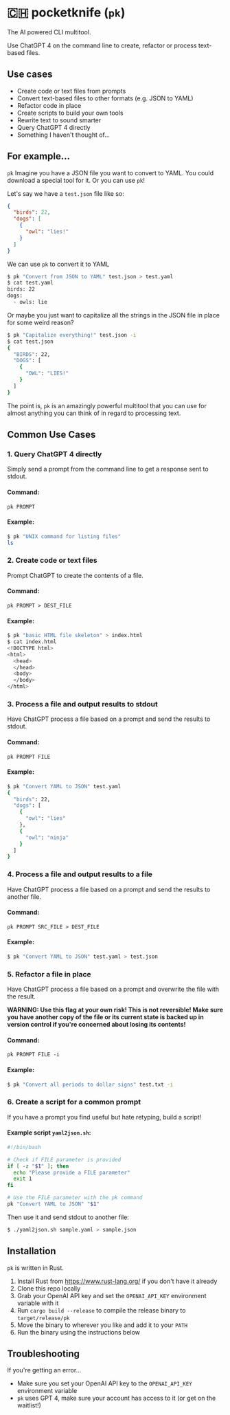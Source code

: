 # 🇨🇭 pocketknife (`pk`)
The AI powered CLI multitool.

Use ChatGPT 4 on the command line to create, refactor or process text-based files.

## Use cases
- Create code or text files from prompts
- Convert text-based files to other formats (e.g. JSON to YAML)
- Refactor code in place
- Create scripts to build your own tools
- Rewrite text to sound smarter
- Query ChatGPT 4 directly
- Something I haven't thought of...

## For example...
`pk` 
Imagine you have a JSON file you want to convert to YAML. You could download a special tool for it. Or you can use `pk`!

Let's say we have a `test.json` file like so:
```json
{
  "birds": 22,
  "dogs": [
    {
      "owl": "lies!"
    }
  ]
}
```
We can use `pk` to convert it to YAML
```bash
$ pk "Convert from JSON to YAML" test.json > test.yaml
$ cat test.yaml
birds: 22
dogs:
  - owls: lie
```
Or maybe you just want to capitalize all the strings in the JSON file in place for some weird reason?
```bash
$ pk "Capitalize everything!" test.json -i
$ cat test.json
{
  "BIRDS": 22,
  "DOGS": [
    {
      "OWL": "LIES!"
    }
  ]
}
```
The point is, `pk` is an amazingly powerful multitool that you can use for almost anything you can think of in regard to processing text.

## Common Use Cases

### 1. Query ChatGPT 4 directly
Simply send a prompt from the command line to get a response sent to stdout.

#### Command:
`pk PROMPT`

#### Example:
```bash
$ pk "UNIX command for listing files"
ls
```
### 2. Create code or text files
Prompt ChatGPT to create the contents of a file.

#### Command:
`pk PROMPT > DEST_FILE`

#### Example:
```bash
$ pk "basic HTML file skeleton" > index.html
$ cat index.html
<!DOCTYPE html>
<html>
  <head>
  </head>
  <body>
  </body>
</html>
```

### 3. Process a file and output results to stdout
Have ChatGPT process a file based on a prompt and send the results to stdout.

#### Command:
`pk PROMPT FILE`

#### Example:
```bash
$ pk "Convert YAML to JSON" test.yaml 
{
  "birds": 22,
  "dogs": [
    {
      "owl": "lies"
    },
    {
      "owl": "ninja"
    }
  ]
}
```

### 4. Process a file and output results to a file
Have ChatGPT process a file based on a prompt and send the results to another file.

#### Command:
`pk PROMPT SRC_FILE > DEST_FILE`

#### Example:
```bash
$ pk "Convert YAML to JSON" test.yaml > test.json
```

### 5. Refactor a file in place
Have ChatGPT process a file based on a prompt and overwrite the file with the result.

**WARNING: Use this flag at your own risk! This is not reversible! Make sure you have another copy of the file or its current state is backed up in version control if you're concerned about losing its contents!**

#### Command:
`pk PROMPT FILE -i`

#### Example:
```bash
$ pk "Convert all periods to dollar signs" test.txt -i
```

### 6. Create a script for a common prompt
If you have a prompt you find useful but hate retyping, build a script!

#### Example script `yaml2json.sh`:
```bash
#!/bin/bash

# Check if FILE parameter is provided
if [ -z "$1" ]; then
  echo "Please provide a FILE parameter"
  exit 1
fi

# Use the FILE parameter with the pk command
pk "Convert YAML to JSON" "$1" 
```
Then use it and send stdout to another file:
```bash
$ ./yaml2json.sh sample.yaml > sample.json
```

## Installation
`pk` is written in Rust. 

1. Install Rust from https://www.rust-lang.org/ if you don't have it already
2. Clone this repo locally
3. Grab your OpenAI API key and set the `OPENAI_API_KEY` environment variable with it
4. Run `cargo build --release` to compile the release binary to `target/release/pk`
5. Move the binary to wherever you like and add it to your `PATH`
5. Run the binary using the instructions below

## Troubleshooting
If you're getting an error...
* Make sure you set your OpenAI API key to the `OPENAI_API_KEY` environment variable
* `pk` uses GPT 4, make sure your account has access to it (or get on the waitlist!)